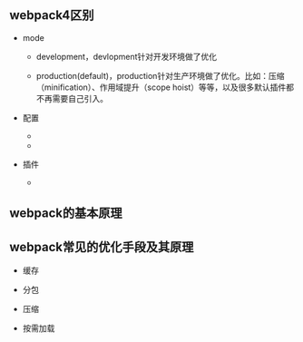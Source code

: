 ## webpack4区别

* mode

  - development，devlopment针对开发环境做了优化

  - production(default)，production针对生产环境做了优化。比如：压缩（minification）、作用域提升（scope hoist）等等，以及很多默认插件都不再需要自己引入。

* 配置

  -

  -

* 插件

  -

## webpack的基本原理



## webpack常见的优化手段及其原理

* 缓存

* 分包

* 压缩

* 按需加载